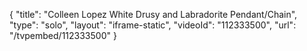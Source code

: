 {
    "title": "Colleen Lopez White Drusy and Labradorite Pendant\/Chain",
    "type": "solo",
    "layout": "iframe-static",
    "videoId": "112333500",
    "url": "\/tvpembed\/112333500"
}